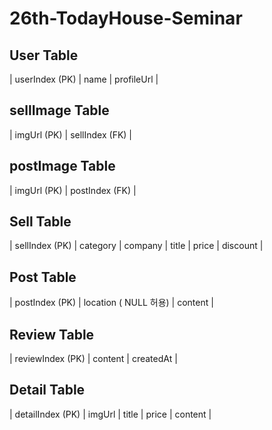# 26th-TodayHouse-Seminar

## User Table

| userIndex (PK) | name | profileUrl |


## sellImage Table

| imgUrl (PK) | sellIndex (FK) |


## postImage Table

| imgUrl (PK) | postIndex (FK) |


## Sell Table

| sellIndex (PK) | category | company | title | price | discount | 


## Post Table

| postIndex (PK) | location ( NULL 허용) | content |


## Review Table

| reviewIndex (PK) | content |  createdAt |


## Detail Table

| detailIndex (PK) | imgUrl |  title | price | content |

